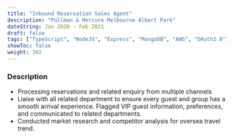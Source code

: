 ```yaml
---
title: "Inbound Reservation Sales Agent"
description: "Pullman & Mercure Melbourne Albert Park"
dateString: Jan 2020 - Feb 2021
draft: false
tags: ["TypeScript", "NodeJS", "Express", "MongoDB", "AWS", "OAuth2.0"]
showToc: false
weight: 302
--- 
```


### Description

- Processing reservations and related enquiry from multiple channels
- Liaise with all related department to ensure every guest and group has a smooth arrival experience. Flagged VIP guest information, preferences, and communicated to related departments.
- Conducted market research and competitor analysis for oversea travel trend.